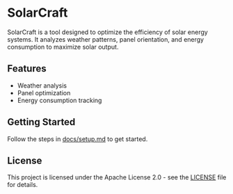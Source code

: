 # SolarCraft

SolarCraft is a tool designed to optimize the efficiency of solar energy systems. It analyzes weather patterns, panel orientation, and energy consumption to maximize solar output.

## Features
- Weather analysis
- Panel optimization
- Energy consumption tracking

## Getting Started
Follow the steps in [docs/setup.md](docs/setup.md) to get started.

## License
This project is licensed under the Apache License 2.0 - see the [LICENSE](LICENSE) file for details.
